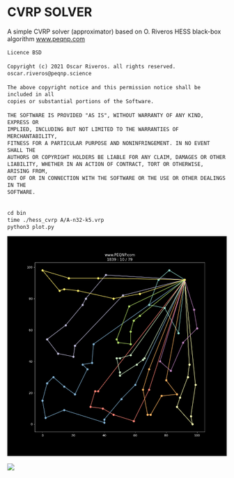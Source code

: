 # CVRP SOLVER

A simple CVRP solver (approximator) based on O. Riveros HESS black-box algorithm www.peqnp.com 

	Licence BSD

	Copyright (c) 2021 Oscar Riveros. all rights reserved. oscar.riveros@peqnp.science

	The above copyright notice and this permission notice shall be included in all
	copies or substantial portions of the Software.

	THE SOFTWARE IS PROVIDED "AS IS", WITHOUT WARRANTY OF ANY KIND, EXPRESS OR
	IMPLIED, INCLUDING BUT NOT LIMITED TO THE WARRANTIES OF MERCHANTABILITY,
	FITNESS FOR A PARTICULAR PURPOSE AND NONINFRINGEMENT. IN NO EVENT SHALL THE
	AUTHORS OR COPYRIGHT HOLDERS BE LIABLE FOR ANY CLAIM, DAMAGES OR OTHER
	LIABILITY, WHETHER IN AN ACTION OF CONTRACT, TORT OR OTHERWISE, ARISING FROM,
	OUT OF OR IN CONNECTION WITH THE SOFTWARE OR THE USE OR OTHER DEALINGS IN THE
	SOFTWARE.

 
    cd bin
    time ./hess_cvrp A/A-n32-k5.vrp
    python3 plot.py

![alt text](https://raw.githubusercontent.com/maxtuno/CVRP/main/bin/cvrp.png?raw=true)

<img
  src="https://cr-ss-service.azurewebsites.net/api/ScreenShot?widget=summary&username=maxtuno&badges=2&show-avatar=true&style=--header-bg-color:%23000;--border-radius:10px"
/>
